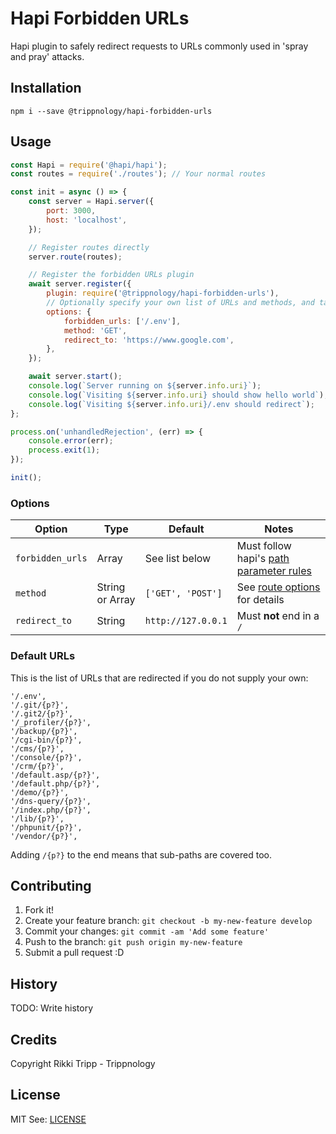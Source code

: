 # Hapi Forbidden URLs

Hapi plugin to safely redirect requests to URLs commonly used in 'spray and pray' attacks.

## Installation

`npm i --save @trippnology/hapi-forbidden-urls`

## Usage

```js
const Hapi = require('@hapi/hapi');
const routes = require('./routes'); // Your normal routes

const init = async () => {
	const server = Hapi.server({
		port: 3000,
		host: 'localhost',
	});

	// Register routes directly
	server.route(routes);

	// Register the forbidden URLs plugin
	await server.register({
		plugin: require('@trippnology/hapi-forbidden-urls'),
		// Optionally specify your own list of URLs and methods, and target host to redirect to
		options: {
			forbidden_urls: ['/.env'],
			method: 'GET',
			redirect_to: 'https://www.google.com',
		},
	});

	await server.start();
	console.log(`Server running on ${server.info.uri}`);
	console.log(`Visiting ${server.info.uri} should show hello world`);
	console.log(`Visiting ${server.info.uri}/.env should redirect`);
};

process.on('unhandledRejection', (err) => {
	console.error(err);
	process.exit(1);
});

init();

```

### Options

| Option           | Type            | Default            | Notes                                                                            |
| ---------------- | --------------- | ------------------ | -------------------------------------------------------------------------------- |
| `forbidden_urls` | Array           | See list below     | Must follow hapi's [path parameter rules](https://hapi.dev/api/#path-parameters) |
| `method`         | String or Array | `['GET', 'POST']`  | See [route options](https://hapi.dev/api/#-serverrouteroute) for details         |
| `redirect_to`    | String          | `http://127.0.0.1` | Must **not** end in a `/`                                                        |

### Default URLs

This is the list of URLs that are redirected if you do not supply your own:

```
'/.env',
'/.git/{p?}',
'/.git2/{p?}',
'/_profiler/{p?}',
'/backup/{p?}',
'/cgi-bin/{p?}',
'/cms/{p?}',
'/console/{p?}',
'/crm/{p?}',
'/default.asp/{p?}',
'/default.php/{p?}',
'/demo/{p?}',
'/dns-query/{p?}',
'/index.php/{p?}',
'/lib/{p?}',
'/phpunit/{p?}',
'/vendor/{p?}',
```

Adding `/{p?}` to the end means that sub-paths are covered too.

## Contributing

1. Fork it!
2. Create your feature branch: `git checkout -b my-new-feature develop`
3. Commit your changes: `git commit -am 'Add some feature'`
4. Push to the branch: `git push origin my-new-feature`
5. Submit a pull request :D

## History

TODO: Write history

## Credits

Copyright Rikki Tripp - Trippnology

## License

MIT See: [LICENSE](./LICENSE)

